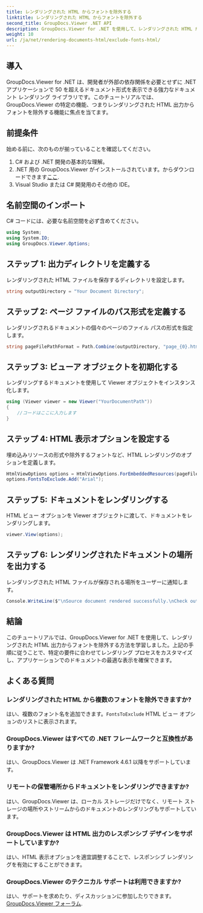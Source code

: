 ```yaml
---
title: レンダリングされた HTML からフォントを除外する
linktitle: レンダリングされた HTML からフォントを除外する
second_title: GroupDocs.Viewer .NET API
description: GroupDocs.Viewer for .NET を使用して、レンダリングされた HTML からフォントを除外する方法を学びます。シームレスなドキュメント表示については、このステップバイステップのガイドに従ってください。
weight: 10
url: /ja/net/rendering-documents-html/exclude-fonts-html/
---
```

## 導入
GroupDocs.Viewer for .NET は、開発者が外部の依存関係を必要とせずに .NET アプリケーションで 50 を超えるドキュメント形式を表示できる強力なドキュメント レンダリング ライブラリです。このチュートリアルでは、GroupDocs.Viewer の特定の機能、つまりレンダリングされた HTML 出力からフォントを除外する機能に焦点を当てます。 
## 前提条件
始める前に、次のものが揃っていることを確認してください。
1. C# および .NET 開発の基本的な理解。
2.  .NET 用の GroupDocs.Viewer がインストールされています。からダウンロードできます[ここ](https://releases.groupdocs.com/viewer/net/).
3. Visual Studio または C# 開発用のその他の IDE。

## 名前空間のインポート
C# コードには、必要な名前空間を必ず含めてください。
```csharp
using System;
using System.IO;
using GroupDocs.Viewer.Options;
```

## ステップ 1: 出力ディレクトリを定義する
レンダリングされた HTML ファイルを保存するディレクトリを設定します。
```csharp
string outputDirectory = "Your Document Directory";
```
## ステップ 2: ページ ファイルのパス形式を定義する
レンダリングされるドキュメントの個々のページのファイル パスの形式を指定します。
```csharp
string pageFilePathFormat = Path.Combine(outputDirectory, "page_{0}.html");
```
## ステップ 3: ビューア オブジェクトを初期化する
レンダリングするドキュメントを使用して Viewer オブジェクトをインスタンス化します。
```csharp
using (Viewer viewer = new Viewer("YourDocumentPath"))
{
    //コードはここに入力します
}
```
## ステップ 4: HTML 表示オプションを設定する
埋め込みリソースの形式や除外するフォントなど、HTML レンダリングのオプションを定義します。
```csharp
HtmlViewOptions options = HtmlViewOptions.ForEmbeddedResources(pageFilePathFormat);
options.FontsToExclude.Add("Arial");
```
## ステップ 5: ドキュメントをレンダリングする
HTML ビュー オプションを Viewer オブジェクトに渡して、ドキュメントをレンダリングします。
```csharp
viewer.View(options);
```
## ステップ 6: レンダリングされたドキュメントの場所を出力する
レンダリングされた HTML ファイルが保存される場所をユーザーに通知します。
```csharp
Console.WriteLine($"\nSource document rendered successfully.\nCheck output in {outputDirectory}.");
```

## 結論
このチュートリアルでは、GroupDocs.Viewer for .NET を使用して、レンダリングされた HTML 出力からフォントを除外する方法を学習しました。上記の手順に従うことで、特定の要件に合わせてレンダリング プロセスをカスタマイズし、アプリケーションでのドキュメントの最適な表示を確保できます。
## よくある質問
### レンダリングされた HTML から複数のフォントを除外できますか?
はい、複数のフォント名を追加できます。`FontsToExclude` HTML ビュー オプションのリストに表示されます。
### GroupDocs.Viewer はすべての .NET フレームワークと互換性がありますか?
はい、GroupDocs.Viewer は .NET Framework 4.6.1 以降をサポートしています。
### リモートの保管場所からドキュメントをレンダリングできますか?
はい、GroupDocs.Viewer は、ローカル ストレージだけでなく、リモート ストレージの場所やストリームからのドキュメントのレンダリングもサポートしています。
### GroupDocs.Viewer は HTML 出力のレスポンシブ デザインをサポートしていますか?
はい、HTML 表示オプションを適宜調整することで、レスポンシブ レンダリングを有効にすることができます。
### GroupDocs.Viewer のテクニカル サポートは利用できますか?
はい、サポートを求めたり、ディスカッションに参加したりできます。[GroupDocs.Viewer フォーラム](https://forum.groupdocs.com/c/viewer/9).